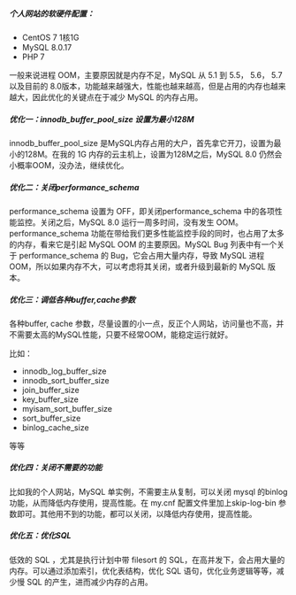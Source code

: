 ##### 个人网站的软硬件配置：

- CentOS 7 1核1G
- MySQL 8.0.17
- PHP 7

一般来说进程 OOM，主要原因就是内存不足，MySQL 从 5.1 到 5.5， 5.6， 5.7 以及目前的 8.0版本，功能越来越强大，性能也越来越高，但是占用的内存也越来越大，因此优化的关键点在于减少 MySQL 的内存占用。

##### 优化一：innodb_buffer_pool_size 设置为最小128M

innodb_buffer_pool_size 是MySQL内存占用的大户，首先拿它开刀，设置为最小的128M。在我的 1G 内存的云主机上，设置为128M之后，MySQL 8.0 仍然会小概率OOM，没办法，继续优化。

##### 优化二：关闭performance_schema

performance_schema 设置为 OFF，即关闭performance_schema 中的各项性能监控。关闭之后，MySQL 8.0 运行一周多时间，没有发生 OOM。performance_schema 功能在带给我们更多性能监控手段的同时，也占用了太多的内存，看来它是引起 MySQL OOM 的主要原因。MySQL Bug 列表中有一个关于 performance_schema 的 Bug，它会占用大量内存，导致 MySQL 进程 OOM，所以如果内存不大，可以考虑将其关闭，或者升级到最新的 MySQL 版本。

##### 优化三：调低各种buffer,cache参数

各种buffer, cache 参数，尽量设置的小一点，反正个人网站，访问量也不高，并不需要太高的MySQL性能，只要不经常OOM，能稳定运行就好。

比如：

- innodb_log_buffer_size
- innodb_sort_buffer_size
- join_buffer_size
- key_buffer_size
- myisam_sort_buffer_size
- sort_buffer_size
- binlog_cache_size

等等

##### 优化四：关闭不需要的功能

比如我的个人网站，MySQL 单实例，不需要主从复制，可以关闭 mysql 的binlog功能，从而降低内存使用，提高性能。在 my.cnf 配置文件里加上skip-log-bin 参数即可。其他用不到的功能，都可以关闭，以降低内存使用，提高性能。

##### 优化五：优化SQL

低效的 SQL ，尤其是执行计划中带 filesort 的 SQL，在高并发下，会占用大量的内存。可以通过添加索引，优化表结构，优化 SQL 语句，优化业务逻辑等等，减少慢 SQL 的产生，进而减少内存的占用。